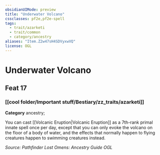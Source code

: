 ```yaml
---
obsidianUIMode: preview
title: "Underwater Volcano"
cssclasses: pf2e,pf2e-spell
tags:
  - trait/azarketi
  - trait/common
  - category/ancestry
aliases: "Item.Z2w47sH4SDVyxwVQ"
license: OGL
---
```

# Underwater Volcano
## Feat 17
### [[cool folder/Important stuff/Bestiary/zz_traits/azarketi]]

**Category** ancestry; 




You can cast [[Volcanic Eruption|Volcanic Eruption]] as a 7th-rank primal innate spell once per day, except that you can only evoke the volcano on the floor of a body of water, and the effects that normally happen to flying creatures happen to swimming creatures instead.

*Source: Pathfinder Lost Omens: Ancestry Guide*
*OGL*